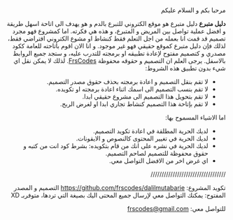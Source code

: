  <section dir="rtl">
     <p>مرحبا بكم و السلام عليكم</p>
<p><strong>دليل متبرع</strong>
دليل متبرع هو موقع الكتروني للتبرع بالدم و هو يهدف الى اتاحة اسهل طريقة و افضل عملية تواصل بين المريض و المتبرع، و هذه هي فكرته.
اما كمشروع فهو مجرد تصميم قد قمت انا بعمله من اجل التعلم فقط كنشاط او مشوع الكتروني افتراضي فقط، لذلك فإن دليل متبرع كموقع حقيقي فهو غير موجود.
و انا الان اقوم بأتاحته للعامة ككود مصدري و كتصميم مفتوح لإعادة تطبيقه او برمجته للتدرب عليه، و ستجد جميع الروابط بالاسفل.
يرجى العلم ان التصميم و حقوقه محفوظة <a href="%D8%A7%D9%84%D8%B1%D8%A7%D8%A8https://frscodes.github.io/copyright/%D8%B7">FrsCodes</a>.
لذلك لا يمكن نقل اي شيء بدون تطبيق هذه الشروط:</p>
<ul>
<li>لا تقم بنقل التصميم و اعادة برمجته بحذف حقوق مصدر التصميم.</li>
<li>لا تقم بنسب التصميم الى اسمك اثناء اعادة برمجته او تكويده.</li>
<li>لا تقم بتحويل هذا التصميم الى مشروع حقيقي ابدا.</li>
<li>لا تقم بإتاحة هذا التصميم كنشاط تجاري ابدا او لغرض الربح.</li>
</ul>
<p>اما الاشياء المسموح بها:</p>
<ul>
<li>لديك الحرية المطلقة في اعادة تكويد التصميم.</li>
<li>لديك الحرية في تغيير المحتوى كالنصوص و الايقونات.</li>
<li>لديك الحرية في نشره على انك من قام بتكويده: بشرط كود انت من كتبه و حقوق محفوظة للتصميم لصاحم التصميم.</li>
<li>اي غرض اخر من الافضل التواصل معي.</li>
</ul>
<p>//////////////////////////////////</p>
<p>تكويد المشروع: <a href="https://github.com/frscodes/dalilmutabarie">https://github.com/frscodes/dalilmutabarie</a>
التصميم و المصدر المفتوح: يمكنك التواصل معي لإرسال جميع المحتى اليك بصيغة التي تردها، متوفربـ XD</p>
<p>للتواصل معي: <a href="mailto:&#102;&#x72;&#x73;&#x63;&#111;&#x64;&#101;&#x73;&#64;&#103;&#109;&#x61;&#105;&#108;&#x2e;&#99;&#111;&#x6d;">&#102;&#x72;&#x73;&#x63;&#111;&#x64;&#101;&#x73;&#64;&#103;&#109;&#x61;&#105;&#108;&#x2e;&#99;&#111;&#x6d;</a></p>
   </section>
